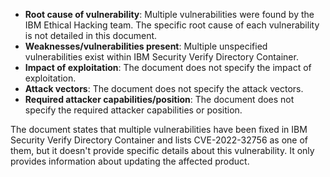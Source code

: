- **Root cause of vulnerability**: Multiple vulnerabilities were found by the IBM Ethical Hacking team. The specific root cause of each vulnerability is not detailed in this document.
- **Weaknesses/vulnerabilities present**: Multiple unspecified vulnerabilities exist within IBM Security Verify Directory Container.
- **Impact of exploitation**: The document does not specify the impact of exploitation.
- **Attack vectors**: The document does not specify the attack vectors.
- **Required attacker capabilities/position**: The document does not specify the required attacker capabilities or position.

The document states that multiple vulnerabilities have been fixed in IBM Security Verify Directory Container and lists CVE-2022-32756 as one of them, but it doesn't provide specific details about this vulnerability. It only provides information about updating the affected product.